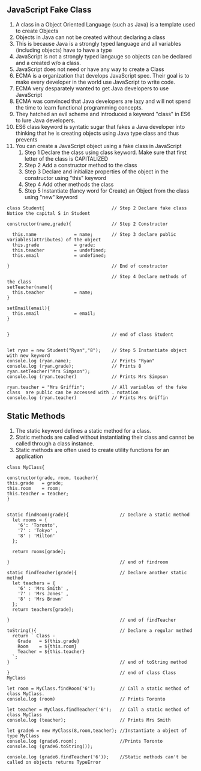 ##  JavaScript Fake Class 
1. A class in a Object Oriented Language (such as Java) is a template used to create Objects
1. Objects in Java can not be created without declaring a class 
1. This is because Java is a strongly typed language and all variables (including objects) have to have a type 
1. JavaScript is not a strongly typed langauge so objects can be declared and a created w/o a class. 
1. JavaScript does not need or have any way to create a Class
1. ECMA is a organization that develops JavaScript spec. Their goal is to make every developer in the world use JavaScript to write code.
1. ECMA very desparately wanted to get Java developers to use JavaScript
1. ECMA was convinced that Java developers are lazy and will not spend the time to learn functional programming concepts.
1. They hatched an evil scheme and introduced a keyword "class" in ES6 to lure Java developers.  
1. ES6 class keyword is syntatic sugar that fakes a Java developer into thinking that he is creating objects using Java type class and thus prevents 
1. You can create a JavaScript object using a fake class  in JavaScript 
    1. Step 1 Declare the class using class keyword. Make sure that first letter of the class is CAPITALIZED
    1. Step 2 Add a constructor method to the class
    1. Step 3 Declare and initialize properties of the object in the constructor using "this" keyword
    1. Step 4 Add other methods  the class
    1. Step 5 Instantiate (fancy word for Create) an Object from the class using "new" keyword
```
class Student{                         // Step 2 Declare fake class Notice the capital S in Student

constructor(name,grade){               // Step 2 Constructor

  this.name              = name;       // Step 3 declare public variables(attributes) of the object
  this.grade             = grade;
  this.teacher           = undefined;
  this.email             = undefined;

}                                      // End of constructor

                                       // Step 4 Declare methods of the class
setTeacher(name){
  this.teacher           = name;
}

setEmail(email){
  this.email             = email;
}


}                                      // end of class Student


let ryan = new Student("Ryan","8");    // Step 5 Instantiate object with new keyword
console.log (ryan.name);               // Prints "Ryan"
console.log (ryan.grade);              // Prints 8
ryan.setTeacher("Mrs Simpson");
console.log (ryan.teacher)             // Prints Mrs Simpson

ryan.teacher = "Mrs Griffin";          // All variables of the fake class  are public can be accessed with . notation
console.log (ryan.teacher)             // Prints Mrs Griffin

```

## Static Methods 

1. The static keyword defines a static method for a class. 
1. Static methods are called without instantiating their class and cannot be called through a class instance. 
1. Static methods are often used to create utility functions for an application

```
class MyClass{

constructor(grade, room, teacher){
this.grade   = grade;
this.room    = room;
this.teacher = teacher;
}


static findRoom(grade){                   // Declare a static method
  let rooms = {
    '6': 'Toronto',
    '7' : 'Tokyo' ,
    '8' : 'Milton'
  };

  return rooms[grade];

}                                         // end of findroom

static findTeacher(grade){                // Declare another static method
  let teachers = {
    '6' : 'Mrs Smith' ,
    '7' : 'Mrs Jones' ,
    '8' : 'Mrs Brown'
  };
  return teachers[grade];

}                                         // end of findTeacher

toString(){                               // Declare a regular method
  return ` Class -
    Grade   = ${this.grade}
    Room    = ${this.room}
    Teacher = ${this.teacher}
  `;
}                                         // end of toString method

}                                         // end of class Class MyClass

let room = MyClass.findRoom('6');         // Call a static method of class MyClass.
console.log (room)                        // Prints Toronto

let teacher = MyClass.findTeacher('6');   // Call a static method of class MyClass
console.log (teacher);                    // Prints Mrs Smith

let grade6 = new MyClass(8,room,teacher); //Instantiate a object of type MyClass
console.log (grade6.room);                //Prints Toronto
console.log (grade6.toString());

console.log (grade6.findTeacher('6'));    //Static methods can't be called on objects returns TypeError


```



